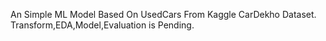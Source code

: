 An Simple ML Model Based On UsedCars From Kaggle CarDekho Dataset.<br>
Transform,EDA,Model,Evaluation is Pending.
